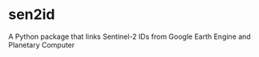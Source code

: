 # sen2id
A Python package that links Sentinel-2 IDs from Google Earth Engine and Planetary Computer
